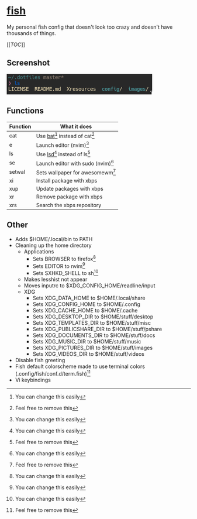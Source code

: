 # [fish](https://fishshell.com)
My personal fish config that doesn't look too crazy and doesn't have thousands of things.

[[_TOC_]]

## Screenshot
![fish shell](../../images/fish.png)

## Functions
|Function|What it does                                                    |
|--------|----------------------------------------------------------------|
|cat     |Use [bat](https://github.com/sharkdp/bat)[^1] instead of cat[^2]|
|e       |Launch editor (nvim)[^1]                                        |
|ls      |Use [lsd](https://github.com/Peltoche/lsd)[^1] instead of ls[^2]|
|se      |Launch editor with sudo (nvim)[^1]                              |
|setwal  |Sets wallpaper for awesomewm[^2]                                |
|xi      |Install package with xbps                                       |
|xup     |Update packages with xbps                                       |
|xr      |Remove package with xbps                                        |
|xrs     |Search the xbps repository                                      |

## Other
- Adds $HOME/.local/bin to PATH
- Cleaning up the home directory
  - Applications
    - Sets BROWSER to firefox[^1]
    - Sets EDITOR to nvim[^1]
    - Sets SXHKD\_SHELL to sh[^1]
  - Makes lesshist not appear
  - Moves inputrc to $XDG\_CONFIG\_HOME/readline/input
  - XDG
    - Sets XDG\_DATA\_HOME to $HOME/.local/share
    - Sets XDG\_CONFIG\_HOME to $HOME/.config
    - Sets XDG\_CACHE\_HOME to $HOME/.cache
    - Sets XDG\_DESKTOP\_DIR to $HOME/stuff/desktop
    - Sets XDG\_TEMPLATES\_DIR to $HOME/stuff/misc
    - Sets XDG\_PUBLICSHARE\_DIR to $HOME/stuff/pshare
    - Sets XDG\_DOCUMENTS\_DIR to $HOME/stuff/docs
    - Sets XDG\_MUSIC\_DIR to $HOME/stuff/music
    - Sets XDG\_PICTURES\_DIR to $HOME/stuff/images
    - Sets XDG\_VIDEOS\_DIR to $HOME/stuff/videos 
- Disable fish greeting
- Fish default colorscheme made to use terminal colors (.config/fish/conf.d/term.fish)[^2]
- Vi keybindings

[^1]: You can change this easily
[^2]: Feel free to remove this
